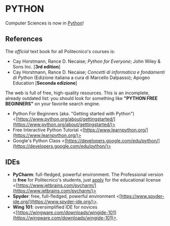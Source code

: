 PYTHON
======

Computer Sciences is now in [Python](https://en.wikipedia.org/wiki/Python_(programming_language))!

## References

The *official* text book for all Politecnico's courses is:

* Cay Horstmann, Rance D. Necaise; *Python for Everyone*; John Wiley & Sons Inc. [**3rd edition**]
* Cay Horstmann, Rance D. Necaise; *Concetti di informatica e fondamenti di Python* (Edizione italiana a cura di Marcello Dalpasso); Apogeo Education [**Seconda edizione**]

The web is full of free, high-quality resources. This is an incomplete, already outdated list: you should look for something like **"PYTHON FREE BEGINNERS"** on your favorite search engine.

* Python For Beginners (aka. "Getting started with Python") <[https://www.python.org/about/gettingstarted/](https://www.python.org/about/gettingstarted/)>
* Free Interactive Python Tutorial <[https://www.learnpython.org/](https://www.learnpython.org/)>
*  Google's Python Class <[https://developers.google.com/edu/python/](https://developers.google.com/edu/python/)>

## IDEs

* **PyCharm**: full-fledged, powerful environment. The Professional version is **free** for Politecnico's students, just [apply](https://www.jetbrains.com/community/education/#students) for the educational license <[https://www.jetbrains.com/pycharm/](https://www.jetbrains.com/pycharm/)>
* **Spyder**: free, full-fledged, powerful environment <[https://www.spyder-ide.org/](https://www.spyder-ide.org/)>. 
* **Wing 101**: oversimplified IDE for novices <[https://wingware.com/downloads/wingide-101](https://wingware.com/downloads/wingide-101)>.
